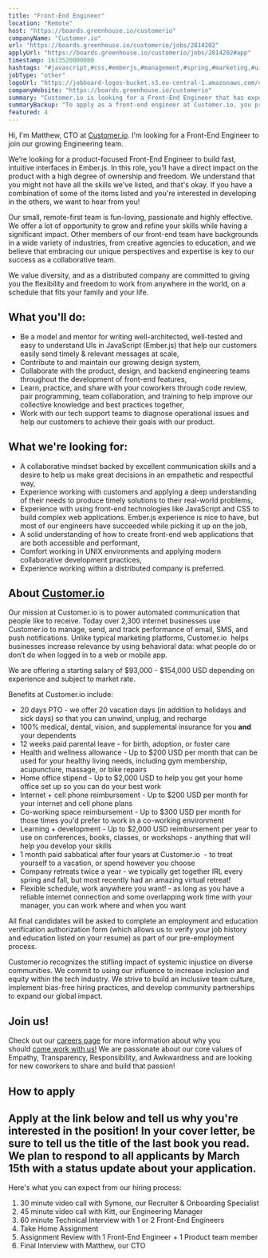 ```yaml
---
title: "Front-End Engineer"
location: "Remote"
host: "https://boards.greenhouse.io/customerio"
companyName: "Customer.io"
url: "https://boards.greenhouse.io/customerio/jobs/2814202"
applyUrl: "https://boards.greenhouse.io/customerio/jobs/2814202#app"
timestamp: 1613520000000
hashtags: "#javascript,#css,#emberjs,#management,#spring,#marketing,#ui/ux,#operations,#office"
jobType: "other"
logoUrl: "https://jobboard-logos-bucket.s3.eu-central-1.amazonaws.com/customer-io"
companyWebsite: "https://boards.greenhouse.io/customerio"
summary: "Customer.io is looking for a Front-End Engineer that has experience with using front-end technologies like JavaScript and CSS to build complex web applications."
summaryBackup: "To apply as a front-end engineer at Customer.io, you preferably need to have some knowledge of: #javascript, #management, #spring."
featured: 4
---
```


Hi, I'm Matthew, CTO at [Customer.io](http://Customer.io). I'm looking for a Front-End Engineer to join our growing Engineering team.

We’re looking for a product-focused Front-End Engineer to build fast, intuitive interfaces in Ember.js. In this role, you’ll have a direct impact on the product with a high degree of ownership and freedom. We understand that you might not have all the skills we've listed, and that's okay. If you have a combination of some of the items listed and you're interested in developing in the others, we want to hear from you!

Our small, remote-first team is fun-loving, passionate and highly effective. We offer a lot of opportunity to grow and refine your skills while having a significant impact. Other members of our front-end team have backgrounds in a wide variety of industries, from creative agencies to education, and we believe that embracing our unique perspectives and expertise is key to our success as a collaborative team.

We value diversity, and as a distributed company are committed to giving you the flexibility and freedom to work from anywhere in the world, on a schedule that fits your family and your life.

## What you'll do:

*   Be a model and mentor for writing well-architected, well-tested and easy to understand UIs in JavaScript (Ember.js) that help our customers easily send timely & relevant messages at scale,
*   Contribute to and maintain our growing design system,
*   Collaborate with the product, design, and backend engineering teams throughout the development of front-end features,
*   Learn, practice, and share with your coworkers through code review, pair programming, team collaboration, and training to help improve our collective knowledge and best practices together,
*   Work with our tech support teams to diagnose operational issues and help our customers to achieve their goals with our product.

## What we're looking for:

*   A collaborative mindset backed by excellent communication skills and a desire to help us make great decisions in an empathetic and respectful way,
*   Experience working with customers and applying a deep understanding of their needs to produce timely solutions to their real-world problems,
*   Experience with using front-end technologies like JavaScript and CSS to build complex web applications. Ember.js experience is nice to have, but most of our engineers have succeeded while picking it up on the job,
*   A solid understanding of how to create front-end web applications that are both accessible and performant,
*   Comfort working in UNIX environments and applying modern collaborative development practices,
*   Experience working within a distributed company is preferred.

## About [Customer.io](http://Customer.io)

Our mission at Customer.io is to power automated communication that people like to receive. Today over 2,300 internet businesses use Customer.io to manage, send, and track performance of email, SMS, and push notifications. Unlike typical marketing platforms, Customer.io  helps businesses increase relevance by using behavioral data: what people do or don’t do when logged in to a web or mobile app.

We are offering a starting salary of $93,000 - $154,000 USD depending on experience and subject to market rate.

Benefits at Customer.io include:

*   20 days PTO - we offer 20 vacation days (in addition to holidays and sick days) so that you can unwind, unplug, and recharge
*   100% medical, dental, vision, and supplemental insurance for you **and** your dependents
*   12 weeks paid parental leave - for birth, adoption, or foster care
*   Health and wellness allowance - Up to $200 USD per month that can be used for your healthy living needs, including gym membership, acupuncture, massage, or bike repairs
*   Home office stipend - Up to $2,000 USD to help you get your home office set up so you can do your best work
*   Internet + cell phone reimbursement - Up to $200 USD per month for your internet and cell phone plans
*   Co-working space reimbursement - Up to $300 USD per month for those times you'd prefer to work in a co-working environment
*   Learning + development - Up to $2,000 USD reimbursement per year to use on conferences, books, classes, or workshops - anything that will help you develop your skills
*   1 month paid sabbatical after four years at Customer.io  - to treat yourself to a vacation, or spend however you choose
*   Company retreats twice a year - we typically get together IRL every spring and fall, but most recently had an amazing virtual retreat!
*   Flexible schedule, work anywhere you want! - as long as you have a reliable internet connection and some overlapping work time with your manager, you can work where and when you want

All final candidates will be asked to complete an employment and education verification authorization form (which allows us to verify your job history and education listed on your resume) as part of our pre-employment process.

Customer.io recognizes the stifling impact of systemic injustice on diverse communities. We commit to using our influence to increase inclusion and equity within the tech industry. We strive to build an inclusive team culture, implement bias-free hiring practices, and develop community partnerships to expand our global impact.

## Join us!

Check out our [careers page](https://customer.io/careers/) for more information about why you should [come work with us!](https://customer.io/about/) We are passionate about our core values of Empathy, Transparency, Responsibility, and Awkwardness and are looking for new coworkers to share and build that passion!

## How to apply

## Apply at the link below and tell us why you're interested in the position! In your cover letter, be sure to tell us the title of the last book you read. We plan to respond to all applicants by March 15th with a status update about your application.

Here's what you can expect from our hiring process:

1.  30 minute video call with Symone, our Recruiter & Onboarding Specialist
2.  45 minute video call with Kitt, our Engineering Manager
3.  60 minute Technical Interview with 1 or 2 Front-End Engineers
4.  Take Home Assignment
5.  Assignment Review with 1 Front-End Engineer + 1 Product team member
6.  Final Interview with Matthew, our CTO

